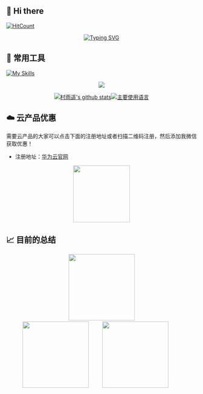 ## 👋 Hi there 

[![HitCount](https://views.whatilearened.today/views/github/cunyu1943/cunyu1943.svg)](https://github.com/cunyu1943)

<div align="center">

[![Typing SVG](https://readme-typing-svg.demolab.com?font=Fira+Code&pause=1000&width=435&lines=%E4%B8%8D%E8%A6%81%E5%93%80%E6%B1%82%EF%BC%8C%E5%AD%A6%E4%BC%9A%E4%BA%89%E5%8F%96%EF%BC%9B%E8%8B%A5%E6%98%AF%E5%A6%82%E6%AD%A4%EF%BC%8C%E7%BB%88%E6%9C%89%E6%89%80%E8%8E%B7%E3%80%82)](https://git.io/typing-svg)

</div>

## 🧰 常用工具

[![My Skills](https://skillicons.dev/icons?i=java,spring,idea,mysql,redis,nginx,maven,linux,ubuntu,windows,md,git,github,gitlab,vscode,postman,eclipse&theme=dark)](https://github.com/cunyu1943)

<!-- - ✍️ 干货：[公众号：村雨遥](imgs/wechatpublic.svg)
- 📝 博客：[JavaPark](https://cunyu1943.github.io)
- 🕊️ 语雀：[数字花园](https://yuque.com/cunyu1943)
- 💌 微信：[coder_cunYu](imgs/wechat.svg) - 请备注来意 -->


<div align="center">

![](https://github-immortality.vercel.app/api?username=cunyu1943)

[![村雨遥's github stats](https://github-readme-stats.vercel.app/api?username=cunyu1943&include_orgs=true&hide_title=false&hide_border=true&show_icons=true&include_all_commits=true&line_height=20&bg_color=0,EC6C6C,FFD479,FFFC79,73FA79&theme=graywhite&locale=cn)](https://github-readme-stats.vercel.app/api?username=cunyu1943&include_orgs=true&hide_title=false&hide_border=true&show_icons=true&include_all_commits=true&line_height=20&bg_color=0,EC6C6C,FFD479,FFFC79,73FA79&theme=graywhite&locale=cn)[![主要使用语言](https://github-readme-stats.vercel.app/api/top-langs/?username=cunyu1943&hide_title=false&hide=c&hide_border=true&layout=compact&bg_color=0,73FA79,73FDFF,D783FF&theme=graywhite&locale=cn)](https://github-readme-stats.vercel.app/api/top-langs/?username=cunyu1943&hide_title=false&hide=c&hide_border=true&layout=compact&bg_color=0,73FA79,73FDFF,D783FF&theme=graywhite&locale=cn)


</div>

## ☁️ 云产品优惠


需要云产品的大家可以点击下面的注册地址或者扫描二维码注册，然后添加我微信获取优惠！

- 注册地址：[华为云官网](https://account.huaweicloud.com/obmgr/invitation/invitation.html?bpName=000000010000000286D150A555448DB6D05E99F423FF66FC4BDA8E6671BDDEBBF4634C72DF798856277171ED818B98E14CFE647B97D33DAAF253B39519C4647D879489700428014D&inviteCode=00000001000000028EE2EC66892AB1B7D108A0B786D99A1C8015529CE8495C138D202EE5B7F97289&bindType=1&isDefault=1)

<p align="center"><img src="https://user-images.githubusercontent.com/22308895/135012798-59f9895a-c129-4cc4-9e62-8e7ba637a4ca.gif" width="150"/></p>


## 📈 目前的总结

<div align="center">
    <span>&emsp;&emsp;</span>
    <img height="175px" src="http://github-profile-summary-cards.vercel.app/api/cards/profile-details?username=cunyu1943&theme=2077" />
    <span>&emsp;&emsp;</span>
</div>
<div align="center">
    <img height="175px" src="http://github-profile-summary-cards.vercel.app/api/cards/stats?username=cunyu1943&theme=2077" />
    <span>&emsp;&emsp;</span>
    <img height="175px" src="http://github-profile-summary-cards.vercel.app/api/cards/productive-time?username=cunyu1943&theme=2077&utcOffset=8" />
    <span>&emsp;&emsp;</span>
</div>



